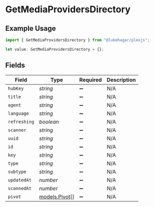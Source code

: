 # GetMediaProvidersDirectory

## Example Usage

```typescript
import { GetMediaProvidersDirectory } from "@lukehagar/plexjs";

let value: GetMediaProvidersDirectory = {};
```

## Fields

| Field                                | Type                                 | Required                             | Description                          |
| ------------------------------------ | ------------------------------------ | ------------------------------------ | ------------------------------------ |
| `hubKey`                             | *string*                             | :heavy_minus_sign:                   | N/A                                  |
| `title`                              | *string*                             | :heavy_minus_sign:                   | N/A                                  |
| `agent`                              | *string*                             | :heavy_minus_sign:                   | N/A                                  |
| `language`                           | *string*                             | :heavy_minus_sign:                   | N/A                                  |
| `refreshing`                         | *boolean*                            | :heavy_minus_sign:                   | N/A                                  |
| `scanner`                            | *string*                             | :heavy_minus_sign:                   | N/A                                  |
| `uuid`                               | *string*                             | :heavy_minus_sign:                   | N/A                                  |
| `id`                                 | *string*                             | :heavy_minus_sign:                   | N/A                                  |
| `key`                                | *string*                             | :heavy_minus_sign:                   | N/A                                  |
| `type`                               | *string*                             | :heavy_minus_sign:                   | N/A                                  |
| `subtype`                            | *string*                             | :heavy_minus_sign:                   | N/A                                  |
| `updatedAt`                          | *number*                             | :heavy_minus_sign:                   | N/A                                  |
| `scannedAt`                          | *number*                             | :heavy_minus_sign:                   | N/A                                  |
| `pivot`                              | [models.Pivot](../models/pivot.md)[] | :heavy_minus_sign:                   | N/A                                  |